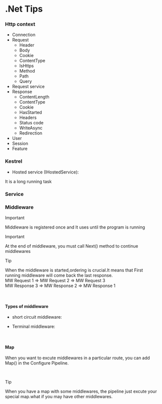 # .Net Tips

### Http context

- Connection
- Request
    - Header
    - Body
    - Cookie
    - ContentType
    - IsHttps
    - Method
    - Path
    - Query
- Request service
- Response
    - ContentLength
    - ContentType
    - Cookie
    - HasStarted
    - Headers
    - Status code
    - WriteAsync
    - Redirection
- User
- Session
- Feature

### Kestrel

- Hosted service (IHostedService):

It is a long running task

### Service



### Middleware

> [!IMPORTANT]
> Middleware is registered once and It uses until the program is running

> [!IMPORTANT]
> At the end of middleware, you must call Next() method to continue middlewares

> [!TIP]
> When the middleware is started,ordering is crucial.It means that First running middleware will come back the last response.
 <br /> MW Request 1 => MW Request 2 => MW Request 3
 <br /> MW Response 3 => MW Response 2 => MW Response 1 

<br />

#### Types of middleware

- short circuit middleware:

- Terminal middleware:
      
<br />

#### Map
When you want to excute middlewares in a particular route, you can add Map() in the Configure Pipeline.

<br />

> [!TIP]
>  When you have a map with some middlewares, the pipeline just excute your special map.what if you may have other middlewares.


